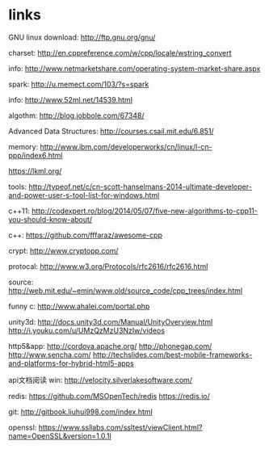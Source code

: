 links
=====

GNU linux
download:
http://ftp.gnu.org/gnu/


charset:
http://en.cppreference.com/w/cpp/locale/wstring_convert

info: http://www.netmarketshare.com/operating-system-market-share.aspx

spark: http://u.memect.com/103/?s=spark

info: http://www.52ml.net/14539.html

algothm: http://blog.jobbole.com/67348/

Advanced Data Structures: http://courses.csail.mit.edu/6.851/

memory: http://www.ibm.com/developerworks/cn/linux/l-cn-ppp/index6.html

https://lkml.org/

tools: http://typeof.net/c/cn-scott-hanselmans-2014-ultimate-developer-and-power-user-s-tool-list-for-windows.html

c++11: http://codexpert.ro/blog/2014/05/07/five-new-algorithms-to-cpp11-you-should-know-about/

c++:
https://github.com/fffaraz/awesome-cpp

crypt: http://www.cryptopp.com/

protocal: http://www.w3.org/Protocols/rfc2616/rfc2616.html

source: http://web.mit.edu/~emin/www.old/source_code/cpp_trees/index.html

funny c: http://www.ahalei.com/portal.php

unity3d: http://docs.unity3d.com/Manual/UnityOverview.html
http://i.youku.com/u/UMzQzMzU3NzIw/videos

http5&app:
http://cordova.apache.org/
http://phonegap.com/
http://www.sencha.com/
http://techslides.com/best-mobile-frameworks-and-platforms-for-hybrid-html5-apps

api文档阅读
win: http://velocity.silverlakesoftware.com/

redis:
https://github.com/MSOpenTech/redis
https://redis.io/

git:
http://gitbook.liuhui998.com/index.html

openssl:
https://www.ssllabs.com/ssltest/viewClient.html?name=OpenSSL&version=1.0.1l
